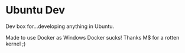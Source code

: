 
# Ubuntu Dev

Dev box for...developing anything in Ubuntu.

Made to use Docker as Windows Docker sucks! Thanks M$ for a rotten kernel ;)